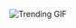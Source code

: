 ![Trending GIF](https://media1.giphy.com/media/v1.Y2lkPThiYjIxNzcyN2RtYm5ydm1sNTBjbWhjdjd5dHN4OTVtcHJieTBscTF0bDA2bmJuZiZlcD12MV9naWZzX3NlYXJjaCZjdD1n/rplvK3z0IzLqBxVJWk/giphy.gif)
